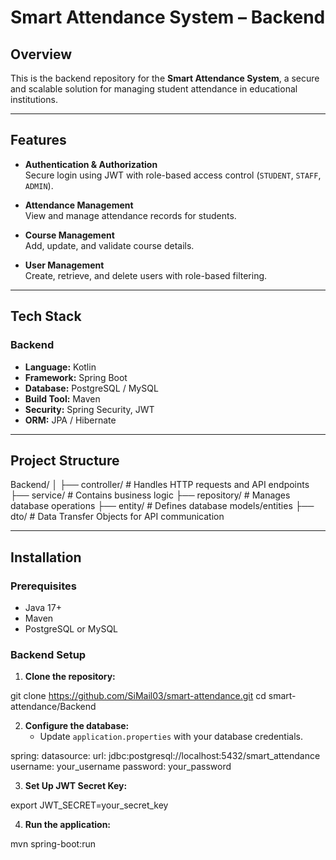 # Smart Attendance System – Backend

##  Overview
This is the backend repository for the **Smart Attendance System**, a secure and scalable solution for managing student attendance in educational institutions.

---

##  Features

- **Authentication & Authorization**  
  Secure login using JWT with role-based access control (`STUDENT`, `STAFF`, `ADMIN`).

- **Attendance Management**  
  View and manage attendance records for students.

- **Course Management**  
  Add, update, and validate course details.

- **User Management**  
  Create, retrieve, and delete users with role-based filtering.

---

##  Tech Stack

### Backend

- **Language:** Kotlin
- **Framework:** Spring Boot
- **Database:** PostgreSQL / MySQL
- **Build Tool:** Maven
- **Security:** Spring Security, JWT
- **ORM:** JPA / Hibernate

---

##  Project Structure
Backend/
│
├── controller/ # Handles HTTP requests and API endpoints
├── service/ # Contains business logic
├── repository/ # Manages database operations
├── entity/ # Defines database models/entities
├── dto/ # Data Transfer Objects for API communication

---

##  Installation

###  Prerequisites

- Java 17+
- Maven
- PostgreSQL or MySQL

###  Backend Setup

1. **Clone the repository:**

git clone https://github.com/SiMail03/smart-attendance.git
cd smart-attendance/Backend

2. **Configure the database:**
   - Update `application.properties` with your database credentials.

spring:
  datasource:
    url: jdbc:postgresql://localhost:5432/smart_attendance
    username: your_username
    password: your_password

3.  **Set Up JWT Secret Key:**

export JWT_SECRET=your_secret_key


4.  **Run the application:**

mvn spring-boot:run





